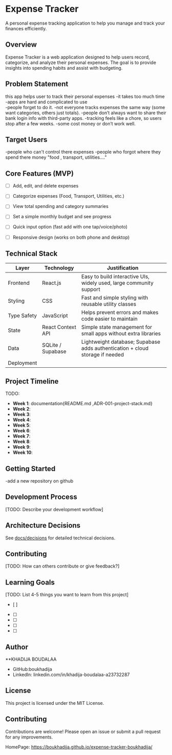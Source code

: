 # Expense Tracker

A personal expense tracking application to help you manage and track your finances efficiently.

## Overview

Expense Tracker is a web application designed to help users record, categorize, and analyze their personal expenses. The goal is to provide insights into spending habits and assist with budgeting.

## Problem Statement
this app helps user to track their personal expenses 
-it takes too much time 
-apps are hard and complicated to use  
-people forget to do it.
-not everyone tracks expenses the same way (some want categories, others just totals).
-people don’t always want to share their bank login info with third-party apps.
-tracking feels like a chore, so users stop after a few weeks.
-some cost money or don’t work well.
## Target Users

-people who can't control there expenses 
-people who forgot where they spend there money "food , transport, utilities...."


## Core Features (MVP)

- [ ] Add, edit, and delete expenses  
- [ ] Categorize expenses (Food, Transport, Utilities, etc.)  
- [ ] View total spending and category summaries  
- [ ] Set a simple monthly budget and see progress  
- [ ] Quick input option (fast add with one tap/voice/photo)  
- [ ] Responsive design (works on both phone and desktop)  



## Technical Stack

| Layer      | Technology        | Justification |
|------------|-------------------|---------------|
| Frontend   | React.js          | Easy to build interactive UIs, widely used, large community support |
| Styling    | CSS      | Fast and simple styling with reusable utility classes |
| Type Safety| JavaScript        | Helps prevent errors and makes code easier to maintain |
| State      | React Context API | Simple state management for small apps without extra libraries |
| Data       | SQLite / Supabase | Lightweight database; Supabase adds authentication + cloud storage if needed |
| Deployment | | 

## Project Timeline
TODO:
- **Week 1**: documentation{README.md ,ADR-001-project-stack.md}
- **Week 2**: 
- **Week 3**: 
- **Week 4**: 
- **Week 5**: 
- **Week 6**: 
- **Week 7**: 
- **Week 8**: 
- **Week 9**: 
- **Week 10**: 


## Getting Started
-add a new repository on github

## Development Process
[TODO: Describe your development workflow]

## Architecture Decisions
See [docs/decisions](./docs/decisions) for detailed technical decisions.

## Contributing
[TODO: How can others contribute or give feedback?]

## Learning Goals
[TODO: List 4-5 things you want to learn from this project]
- [ ] 
- [ ] 
- [ ] 
- [ ] 
- [ ] 

## Author
**KHADIJA BOUDALAA
- GitHub:boukhadija
- LinkedIn: linkedin.com/in/khadija-boudalaa-a23732287

## License
This project is licensed under the MIT License.

## Contributing

Contributions are welcome! Please open an issue or submit a pull request for any improvements.

HomePage:
https://boukhadija.github.io/expense-tracker-boukhadija/